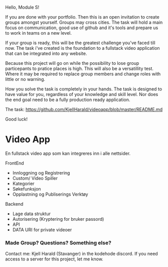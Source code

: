Hello, Module S!

If you are done with your portfolio. Then this is an open invitation to create groups amongst yourself.
Groups may cross cities. The task will hold a main focus on communication, good use of github and it's tools and prepare us to work in teams on a new level.

If your group is ready, this will be the greatest challenge you've faced till now.
The task i've created is the foundation to a fullstack video application that can be integrated into any website.

Because this project will go on while the possibility to lose group particepants to pratice places is high.
This will also be a versatillity test. Where it may be required to replace group members and change roles with little or no warning.

How you solve the task is completely in your hands.
The task is designed to have value for you, regardless of your knowledge and skill level.
Nor does the end goal need to be a fully production ready application.

The task: https://github.com/KjellHarald/videoapp/blob/master/README.md

Good luck!


# Video App
En fullstack video app som kan integreres inn i alle nettsider.

FrontEnd
- Innloggning og Registrering
- Custom/ Video Spiller
- Kategorier
- Søkefunksjon
- Opplastning og Publiserings Verktøy

Backend
- Lage data struktur
- Autorisering (Kryptering for bruker passord)
- API
- DATA URI for private videoer

### Made Group? Questions? Something else?
Contact me: Kjell Harald (Stavanger) in the kodehode discord.
If you need access to a server for this project, let me know.

